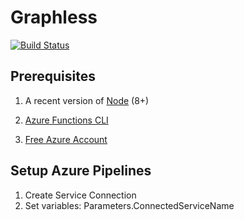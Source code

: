 # Graphless

[![Build Status](https://dev.azure.com/sicotin/sicotin/_apis/build/status/simonaco.graphless?branchName=master)](https://dev.azure.com/sicotin/sicotin/_build/latest?definitionId=27&branchName=master&WT.mc_id=graphless-github-sicotin)

## Prerequisites

1. A recent version of [Node](https://nodejs.org/en/download) (8+)

1. [Azure Functions CLI](https://docs.microsoft.com/azure/azure-functions/functions-run-local?WT.mc_id=graphqless-github-sicotin)

1. [Free Azure Account](https://azure.microsoft.com/en-us/free/?wt.mc_id=graphless-github-sicotin)


## Setup Azure Pipelines

1. Create Service Connection 
1. Set variables: Parameters.ConnectedServiceName 